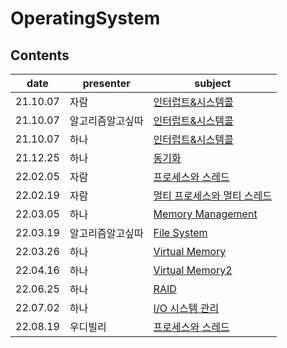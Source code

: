 # OperatingSystem

## Contents

| date     | presenter | subject       |
| -------- | --------- | ------------- |
21.10.07|자람|[인터럽트&시스템콜](./interrupt-systemcall-jaram.md)
21.10.07|알고리즘알고싶따|[인터럽트&시스템콜](./interrupt-systemcall-algo.md)
21.10.07|하나|[인터럽트&시스템콜](./interrupt-systemcall-hanah.md)
|21.12.25|하나|[동기화](./synchronization.md)|
|22.02.05|자람|[프로세스와 스레드](./Process-vs-Thread.md)|
| 22.02.19| 자람      | [멀티 프로세스와 멀티 스레드](./Multi-Process-vs-Multi-Thread.md) |
| 22.03.05| 하나      | [Memory Management](./memory-management_hanah.md) |
| 22.03.19| 알고리즘알고싶따      | [File System](FileSystem.md) |
| 22.03.26| 하나      | [Virtual Memory](virtualMemory_hanah.md) |
| 22.04.16| 하나      | [Virtual Memory2](virtualMemory2_hanah.md) |
| 22.06.25 | 하나      | [RAID](./RAID_hanah.md) |
| 22.07.02 | 하나      | [I/O 시스템 관리](./InputOutput_System_hanah.md) |
| 22.08.19 | 우디빌리      | [프로세스와 스레드](./Process&Thread.md) |
